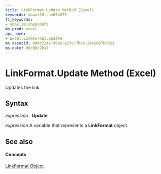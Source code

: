 ```yaml
---
title: LinkFormat.Update Method (Excel)
keywords: vbaxl10.chm634075
f1_keywords:
- vbaxl10.chm634075
ms.prod: excel
api_name:
- Excel.LinkFormat.Update
ms.assetid: 9d4c224e-99a8-a27c-7be6-24ec697be323
ms.date: 06/08/2017
---
```



# LinkFormat.Update Method (Excel)

Updates the link.


## Syntax

 _expression_ . **Update**

 _expression_ A variable that represents a **LinkFormat** object.


## See also


#### Concepts


[LinkFormat Object](Excel.LinkFormat.md)


